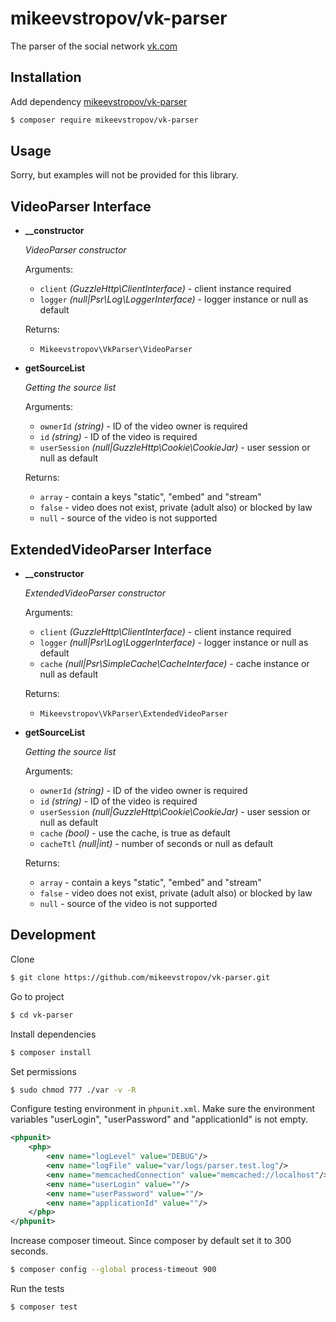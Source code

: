 # mikeevstropov/vk-parser

The parser of the social network [vk.com](https://vk.com/dev/manuals)

## Installation

Add dependency [mikeevstropov/vk-parser](https://packagist.org/packages/mikeevstropov/vk-parser)

```bash
$ composer require mikeevstropov/vk-parser
```

## Usage

Sorry, but examples will not be provided for this library.

## VideoParser Interface

- **__constructor**
  
  _VideoParser constructor_
  
  Arguments:
  - `client` _(GuzzleHttp\ClientInterface)_ - client instance required
  - `logger` _(null|Psr\Log\LoggerInterface)_ - logger instance or null as default
  
  Returns:
  - `Mikeevstropov\VkParser\VideoParser`

- **getSourceList**
  
  _Getting the source list_
  
  Arguments:
  - `ownerId` _(string)_ - ID of the video owner is required
  - `id` _(string)_ - ID of the video is required
  - `userSession` _(null|GuzzleHttp\Cookie\CookieJar)_ - user session or null as default
  
  Returns:
  - `array` - contain a keys "static", "embed" and "stream"
  - `false` - video does not exist, private (adult also) or blocked by law
  - `null` - source of the video is not supported
  
## ExtendedVideoParser Interface

- **__constructor**
  
  _ExtendedVideoParser constructor_
  
  Arguments:
  - `client` _(GuzzleHttp\ClientInterface)_ - client instance required
  - `logger` _(null|Psr\Log\LoggerInterface)_ - logger instance or null as default
  - `cache` _(null|Psr\SimpleCache\CacheInterface)_ - cache instance or null as default
  
  Returns:
  - `Mikeevstropov\VkParser\ExtendedVideoParser`

- **getSourceList**
  
  _Getting the source list_
  
  Arguments:
  - `ownerId` _(string)_ - ID of the video owner is required
  - `id` _(string)_ - ID of the video is required
  - `userSession` _(null|GuzzleHttp\Cookie\CookieJar)_ - user session or null as default
  - `cache` _(bool)_ - use the cache, is true as default
  - `cacheTtl` _(null|int)_ - number of seconds or null as default
  
  Returns:
  - `array` - contain a keys "static", "embed" and "stream"
  - `false` - video does not exist, private (adult also) or blocked by law
  - `null` - source of the video is not supported

## Development

Clone

```bash
$ git clone https://github.com/mikeevstropov/vk-parser.git
```

Go to project

```bash
$ cd vk-parser
```

Install dependencies

```bash
$ composer install
```

Set permissions

```bash
$ sudo chmod 777 ./var -v -R
```

Configure testing environment in `phpunit.xml`. Make sure the environment
variables "userLogin", "userPassword" and "applicationId" is not empty.

```xml
<phpunit>
    <php>
        <env name="logLevel" value="DEBUG"/>
        <env name="logFile" value="var/logs/parser.test.log"/>
        <env name="memcachedConnection" value="memcached://localhost"/>
        <env name="userLogin" value=""/>
        <env name="userPassword" value=""/>
        <env name="applicationId" value=""/>
    </php>
</phpunit>
```

Increase composer timeout. Since composer by default set it to 300 seconds.

```bash
$ composer config --global process-timeout 900
```

Run the tests

```bash
$ composer test
```